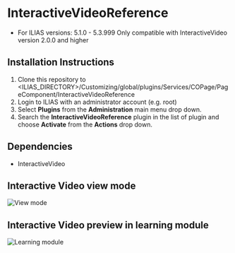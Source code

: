 # InteractiveVideoReference
* For ILIAS versions: 5.1.0 - 5.3.999
Only compatible with InteractiveVideo version 2.0.0 and higher

## Installation Instructions
1. Clone this repository to <ILIAS_DIRECTORY>/Customizing/global/plugins/Services/COPage/PageComponent/InteractiveVideoReference
2. Login to ILIAS with an administrator account (e.g. root)
3. Select **Plugins** from the **Administration** main menu drop down.
4. Search the **InteractiveVideoReference** plugin in the list of plugin and choose **Activate** from the **Actions** drop down.

## Dependencies
* InteractiveVideo

## Interactive Video view mode
![View mode](https://databayag.github.io/InteractiveVideoReference/1.0.1/co_page.png)

## Interactive Video preview in learning module
![Learning module](https://databayag.github.io/InteractiveVideoReference/1.0.1/co_page_preview.png)